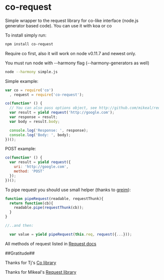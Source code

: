 co-request
==========

Simple wrapper to the request library for co-like interface (node.js generator based code).
You can use it with koa or co

To install simply run:
```bash
npm install co-request
```

Require co first, also it will work on node v0.11.7 and newest only.

You must run node with --harmony flag (--harmony-generators as well)

```bash
node --harmony simple.js
```

Simple example:

```js
var co = require('co')
  , request = require('co-request');

co(function* () {
  // You can also pass options object, see http://github.com/mikeal/request docs
  var result = yield request('http://google.com'); 
  var response = result;
  var body = result.body;

  console.log('Response: ', response);
  console.log('Body: ', body);
})();
```

POST example:

```js
co(function* () {
  var result = yield request({
  	uri: 'http://google.com',
  	method: 'POST'
  });
})();
```

To pipe request you should use small helper (thanks to [greim](https://github.com/greim)):

```js
function pipeRequest(readable, requestThunk){
  return function(cb){
    readable.pipe(requestThunk(cb));
  }
}

//..and then:

  var value = yield pipeRequest(this.req, request({...}));
```

All methods of request listed in [Request docs](https://github.com/mikeal/request/blob/master/README.md)

##Gratitude##

Thanks for Tj's [Co library](http://github.com/visionmedia/co)

Thanks for Mikeal's [Request library](http://github.com/mikeal/request)
